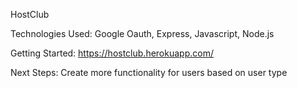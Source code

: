 HostClub

Technologies Used: Google Oauth, Express, Javascript, Node.js

Getting Started: https://hostclub.herokuapp.com/

Next Steps: Create more functionality for users based on user type